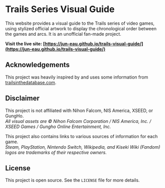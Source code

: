 # Trails Series Visual Guide

This website provides a visual guide to the Trails series of video games, using stylized official artwork to display the chronological order between the games and arcs. It is an unofficial fan-made project.

**Visit the live site: [https://jun-eau.github.io/trails-visual-guide/](https://jun-eau.github.io/trails-visual-guide/)**

## Acknowledgements

This project was heavily inspired by and uses some information from [trailsinthedatabase.com](https://trailsinthedatabase.com/).

## Disclaimer

This project is not affiliated with Nihon Falcom, NIS America, XSEED, or GungHo.  
*All visual assets are © Nihon Falcom Corporation / NIS America, Inc. / XSEED Games / Gungho Online Entertainment, Inc.*

This project also contains links to various sources of information for each game.  
*Steam, PlayStation, Nintendo Switch, Wikipedia, and Kiseki Wiki (Fandom) logos are trademarks of their respective owners.*

## License

This project is open source. See the `LICENSE` file for more details. 
